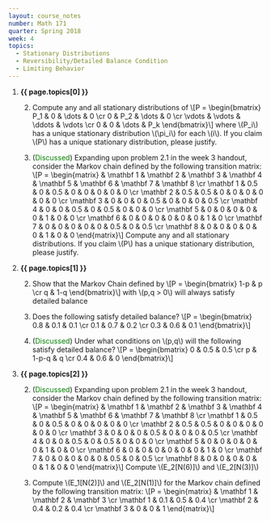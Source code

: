 ```yaml
---
layout: course_notes
number: Math 171
quarter: Spring 2018
week: 4
topics:
  - Stationary Distributions
  - Reversibility/Detailed Balance Condition
  - Limiting Behavior
---
```


1. **{{ page.topics[0] }}**
    
    2. Compute any and all stationary distributions of \\[P = \begin{bmatrix} P\_1 & 0 & \dots & 0 \cr 0 & P\_2 & \dots & 0 \cr \vdots & \vdots & \ddots & \vdots \cr 0 & 0 & \dots & P\_k  \end{bmatrix}\\] where \\(P\_i\\) has a unique stationary distribution \\(\pi\_i\\) for each \\(i\\). If you claim \\(P\\) has a unique stationary distribution, please justify.

    2. (<font color="green">Discussed</font>) Expanding upon problem 2.1 in the week 3 handout, consider the Markov chain defined by the following transition matrix: \\[P = \begin{matrix} & \mathbf 1 & \mathbf 2 & \mathbf 3 & \mathbf 4 & \mathbf 5 & \mathbf 6 & \mathbf 7 & \mathbf 8 \cr \mathbf 1 & 0.5 & 0 & 0.5 & 0 & 0 & 0 & 0 & 0 \cr \mathbf 2 & 0.5 & 0.5 & 0 & 0 & 0 & 0 & 0 & 0 \cr \mathbf 3 & 0 & 0 & 0 & 0.5 & 0 & 0 & 0 & 0.5 \cr \mathbf 4 & 0 & 0 & 0.5 & 0 & 0.5 & 0 & 0 & 0 \cr \mathbf 5 & 0 & 0 & 0 & 0 & 0 & 1 & 0 & 0 \cr \mathbf 6 & 0 & 0 & 0 & 0 & 0 & 0 & 1 & 0 \cr \mathbf 7 & 0 & 0 & 0 & 0 & 0 & 0.5 & 0 & 0.5 \cr \mathbf 8 & 0 & 0 & 0 & 0 & 0 & 1 & 0 & 0 \end{matrix}\\] Compute any and all stationary distributions. If you claim \\(P\\) has a unique stationary distribution, please justify.

1. **{{ page.topics[1] }}**
    
    2. Show that the Markov Chain defined by \\[P = \begin{bmatrix} 1-p & p \cr q & 1-q \end{bmatrix}\\] with \\(p,q > 0\\) will always satisfy detailed balance

    2. Does the following satisfy detailed balance? \\[P = \begin{bmatrix} 0.8 & 0.1 & 0.1 \cr 0.1 & 0.7 & 0.2 \cr 0.3 & 0.6 & 0.1 \end{bmatrix}\\]

    2. (<font color="green">Discussed</font>) Under what conditions on \\(p,q\\) will the following satisfy detailed balance? \\[P = \begin{bmatrix} 0 & 0.5 & 0.5 \cr p & 1-p-q & q \cr 0.4 & 0.6 & 0 \end{bmatrix}\\]


1. **{{ page.topics[2] }}**

    2. (<font color="green">Discussed</font>) Expanding upon problem 2.1 in the week 3 handout, consider the Markov chain defined by the following transition matrix: \\[P = \begin{matrix} & \mathbf 1 & \mathbf 2 & \mathbf 3 & \mathbf 4 & \mathbf 5 & \mathbf 6 & \mathbf 7 & \mathbf 8 \cr \mathbf 1 & 0.5 & 0 & 0.5 & 0 & 0 & 0 & 0 & 0 \cr \mathbf 2 & 0.5 & 0.5 & 0 & 0 & 0 & 0 & 0 & 0 \cr \mathbf 3 & 0 & 0 & 0 & 0.5 & 0 & 0 & 0 & 0.5 \cr \mathbf 4 & 0 & 0 & 0.5 & 0 & 0.5 & 0 & 0 & 0 \cr \mathbf 5 & 0 & 0 & 0 & 0 & 0 & 1 & 0 & 0 \cr \mathbf 6 & 0 & 0 & 0 & 0 & 0 & 0 & 1 & 0 \cr \mathbf 7 & 0 & 0 & 0 & 0 & 0 & 0.5 & 0 & 0.5 \cr \mathbf 8 & 0 & 0 & 0 & 0 & 0 & 1 & 0 & 0 \end{matrix}\\] Compute \\(E\_2[N(6)]\\) and \\(E\_2[N(3)]\\)

    2. Compute \\(E\_1[N(2)]\\) and \\(E\_2[N(1)]\\) for the Markov chain defined by the following transition matrix: \\[P = \begin{matrix} & \mathbf 1 & \mathbf 2 & \mathbf 3 \cr \mathbf 1 & 0.1 & 0.5 & 0.4 \cr \mathbf 2 & 0.4 & 0.2 & 0.4 \cr \mathbf 3 & 0 & 0 & 1 \end{matrix}\\]
